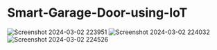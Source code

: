 # Smart-Garage-Door-using-IoT
![Screenshot 2024-03-02 223951](https://github.com/sivaramakrishna56/Smart-Garage-Door-using-IoT/assets/140140073/8cba4068-f53d-4773-ad8c-8ba840c61089)
![Screenshot 2024-03-02 224032](https://github.com/sivaramakrishna56/Smart-Garage-Door-using-IoT/assets/140140073/54fb3473-3824-40f4-a6af-92bf1fd97bc8)
![Screenshot 2024-03-02 224526](https://github.com/sivaramakrishna56/Smart-Garage-Door-using-IoT/assets/140140073/1256246a-1ee7-4671-8043-f53c3990537d)

